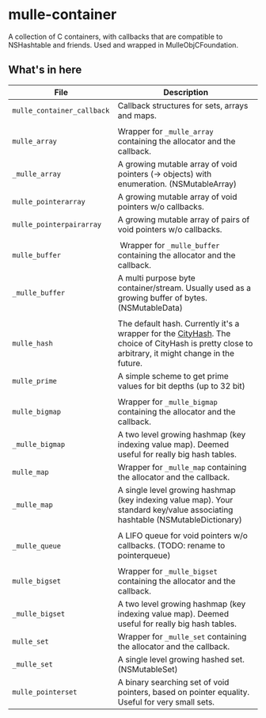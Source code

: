 # mulle-container

A collection of C containers, with callbacks that are compatible to NSHashtable
and friends. Used and wrapped in MulleObjCFoundation.

## What's in here



File                         | Description
---------------------------- | ----------------------------------------
`mulle_container_callback `  | Callback structures for sets, arrays and maps.
                             |
`mulle_array`                | Wrapper for `_mulle_array` containing the allocator and the callback.
`_mulle_array`               | A growing mutable array of void pointers (-> objects) with enumeration. (NSMutableArray)
`mulle_pointerarray`         | A growing mutable array of void pointers w/o callbacks. 
`mulle_pointerpairarray`     | A growing mutable array of pairs of void pointers w/o callbacks. 
                             |
`mulle_buffer`               | Wrapper for `_mulle_buffer` containing the allocator and the callback.
`_mulle_buffer`              | A multi purpose byte container/stream. Usually used as a growing buffer of bytes. (NSMutableData)
                             |
`mulle_hash`                 | The default hash. Currently it's a wrapper for the [CityHash](https://en.wikipedia.org/wiki/CityHash). The choice of CityHash is pretty close to arbitrary, it might change in the future.
`mulle_prime`                | A simple scheme to get prime values for bit depths (up to 32 bit)
                             |
`mulle_bigmap`               | Wrapper for `_mulle_bigmap` containing the allocator and the callback.
`_mulle_bigmap`              | A two level growing hashmap (key indexing value map). Deemed useful for really big hash tables.
`mulle_map`                  | Wrapper for `_mulle_map` containing the allocator and the callback.
`_mulle_map `                | A single level growing hashmap (key indexing value map). Your standard key/value associating hashtable (NSMutableDictionary)
                             |
`_mulle_queue`               | A LIFO queue for void pointers w/o callbacks. (TODO: rename to pointerqueue)
                             |
`mulle_bigset`               | Wrapper for `_mulle_bigset` containing the allocator and the callback.
`_mulle_bigset`              | A two level growing hashmap (key indexing value map). Deemed useful for really big hash tables.
`mulle_set`                  | Wrapper for `_mulle_set` containing the allocator and the callback.
`_mulle_set`                 | A single level growing hashed set. (NSMutableSet)
`mulle_pointerset`           | A binary searching set of void pointers, based on pointer equality. Useful for very small sets.
                           
 
